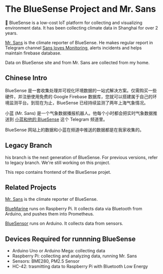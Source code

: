 # The BlueSense Project and Mr. Sans

🌈 BlueSense is a low-cost IoT platform for collecting and visualizing
environment data. It has been collecting climate data in Shanghai for over 2 years.

[Mr. Sans](https://github.com/skyzh/MrSans/) is the climate reporter 
of BlueSense. He makes regular report in Telegram channel 
[Sans loves Monitoring](https://t.me/thebluesense), alerts 
incidents and helps maintain firebase database.

Data on BlueSense site and from Mr. Sans are collected from my home.

## Chinese Intro

BlueSense 是一套收集处理并可视化环境数据的一站式解决方案。仅需购买一些硬件，并注册使用免费的
Google Firebase 数据库，您就可以搭建属于自己的环境监测平台。到现在为止，BlueSense
已经持续监测了两年上海气象情况。

小蓝 (Mr. Sans) 是一个气象数据播报机器人。他每个小时都会把实时气象数据推送到
[小蓝和他的 BlueSense](https://t.me/thebluesense) 这个 Telegram 频道里。

BlueSense 网站上的数据和小蓝在频道中推送的数据都是在我家收集的。

## Legacy Branch

his branch is the next generation of BlueSense. For previous versions,
refer to legacy branch. We're still working on this project.

This repo contains frontend of the BlueSense projet.

## Related Projects

[Mr. Sans](https://github.com/skyzh/MrSans/) is the climate reporter 
of BlueSense.

[BlueMarine](https://github.com/skyzh/BlueMarine) runs on Raspberry Pi. 
It collects data via Bluetooth from Arduino, and pushes them into
Prometheus.

[BlueSensor](https://github.com/skyzh/BlueSensor) runs on Arduino. 
It collects data from sensors.

## Devices Required for runnning BlueSense

* Arduino Uno or Arduino Mega: collecting data
* Raspberry Pi: collecting and analyzing data, running Mr. Sans
* Sensors: BME280, PM2.5 Sensor
* HC-42: trasmitting data to Raspberry Pi with Bluetooth Low Energy
